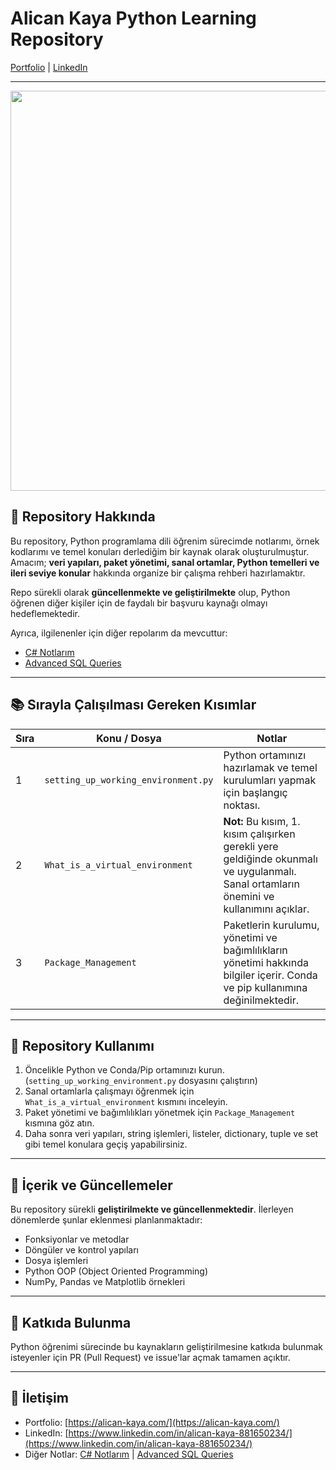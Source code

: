 # Alican Kaya Python Learning Repository

[Portfolio](https://alican-kaya.com/) | [LinkedIn](https://www.linkedin.com/in/alican-kaya-881650234/)

---

<img src="https://github.com/user-attachments/assets/7c5aefab-2a2d-4d28-afb6-fb2863392e6f" width="640" />


## 📌 Repository Hakkında

Bu repository, Python programlama dili öğrenim sürecimde notlarımı, örnek kodlarımı ve temel konuları derlediğim bir kaynak olarak oluşturulmuştur. Amacım; **veri yapıları, paket yönetimi, sanal ortamlar, Python temelleri ve ileri seviye konular** hakkında organize bir çalışma rehberi hazırlamaktır.

Repo sürekli olarak **güncellenmekte ve geliştirilmekte** olup, Python öğrenen diğer kişiler için de faydalı bir başvuru kaynağı olmayı hedeflemektedir.

Ayrıca, ilgilenenler için diğer repolarım da mevcuttur:

* [C# Notlarım](https://github.com/AlicanKaya192/CSharpNotes)
* [Advanced SQL Queries](https://github.com/AlicanKaya192/AdvancedSQLQueries)

---

## 📚 Sırayla Çalışılması Gereken Kısımlar

| Sıra | Konu / Dosya                        | Notlar                                                                                                                                   |
| ---- | ----------------------------------- | ---------------------------------------------------------------------------------------------------------------------------------------- |
| 1    | `setting_up_working_environment.py` | Python ortamınızı hazırlamak ve temel kurulumları yapmak için başlangıç noktası.                                                         |
| 2    | `What_is_a_virtual_environment`     | **Not:** Bu kısım, 1. kısım çalışırken gerekli yere geldiğinde okunmalı ve uygulanmalı. Sanal ortamların önemini ve kullanımını açıklar. |
| 3    | `Package_Management`                | Paketlerin kurulumu, yönetimi ve bağımlılıkların yönetimi hakkında bilgiler içerir. Conda ve pip kullanımına değinilmektedir.            |

---

## 🚀 Repository Kullanımı

1. Öncelikle Python ve Conda/Pip ortamınızı kurun. (`setting_up_working_environment.py` dosyasını çalıştırın)
2. Sanal ortamlarla çalışmayı öğrenmek için `What_is_a_virtual_environment` kısmını inceleyin.
3. Paket yönetimi ve bağımlılıkları yönetmek için `Package_Management` kısmına göz atın.
4. Daha sonra veri yapıları, string işlemleri, listeler, dictionary, tuple ve set gibi temel konulara geçiş yapabilirsiniz.

---

## 📖 İçerik ve Güncellemeler

Bu repository sürekli **geliştirilmekte ve güncellenmektedir**. İlerleyen dönemlerde şunlar eklenmesi planlanmaktadır:

* Fonksiyonlar ve metodlar
* Döngüler ve kontrol yapıları
* Dosya işlemleri
* Python OOP (Object Oriented Programming)
* NumPy, Pandas ve Matplotlib örnekleri

---

## 🤝 Katkıda Bulunma

Python öğrenimi sürecinde bu kaynakların geliştirilmesine katkıda bulunmak isteyenler için PR (Pull Request) ve issue'lar açmak tamamen açıktır.

---

## 📌 İletişim

* Portfolio: [https://alican-kaya.com/](https://alican-kaya.com/)
* LinkedIn: [https://www.linkedin.com/in/alican-kaya-881650234/](https://www.linkedin.com/in/alican-kaya-881650234/)
* Diğer Notlar: [C# Notlarım](https://github.com/AlicanKaya192/CSharpNotes) | [Advanced SQL Queries](https://github.com/AlicanKaya192/AdvancedSQLQueries)
